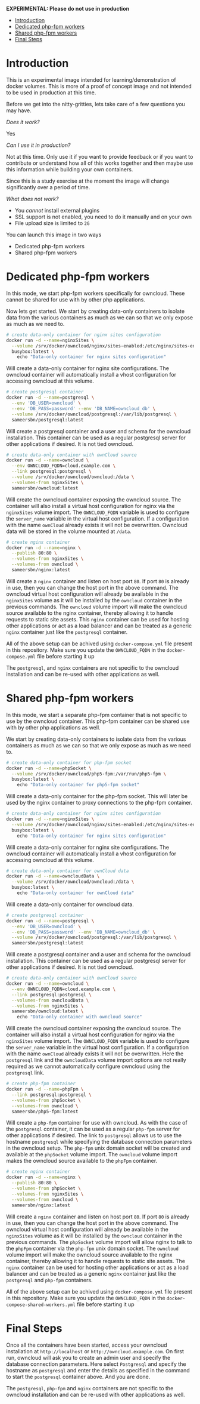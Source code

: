
**EXPERIMENTAL: Please do not use in production**

- [Introduction](#introduction)
- [Dedicated php-fpm workers](#dedicated-php-fpm-workers)
- [Shared php-fpm workers](#shared-php-fpm-workers)
- [Final Steps](#final-steps)

# Introduction

This is an experimental image intended for learning/demonstration of docker volumes. This is more of a proof of concept image and not intended to be used in production at this time.

Before we get into the nitty-gritties, lets take care of a few questions you may have.

*Does it work?*

Yes

*Can I use it in production?*

Not at this time. Only use it if you want to provide feedback or if you want to contribute or understand how all of this works together and then maybe use this information while building your own containers.

Since this is a study exercise at the moment the image will change significantly over a period of time.

*What does not work?*

- You *cannot* install external plugins
- SSL support is not enabled, you need to do it manually and on your own
- File upload size is limited to `2G`

You can launch this image in two ways
  - Dedicated php-fpm workers
  - Shared php-fpm workers

# Dedicated php-fpm workers

In this mode, we start php-fpm workers specifically for owncloud. These cannot be shared for use with by other php applications.

Now lets get started. We start by creating data-only containers to isolate data from the various containers as much as we can so that we only expose as much as we need to.

```bash
# create data-only container for nginx sites configuration
docker run -d --name=nginxSites \
  --volume /srv/docker/owncloud/nginx/sites-enabled:/etc/nginx/sites-enabled \
  busybox:latest \
    echo "Data-only container for nginx sites configuration"
```

Will create a data-only container for nginx site configurations. The owncloud container will automatically install a vhost configuration for accessing owncloud at this volume.

```bash
# create postgresql container
docker run -d --name=postgresql \
  --env 'DB_USER=owncloud' \
  --env 'DB_PASS=password' --env 'DB_NAME=owncloud_db' \
  --volume /srv/docker/owncloud/postgresql:/var/lib/postgresql \
  sameersbn/postgresql:latest
```

Will create a postgresql container and a user and schema for the owncloud installation. This container can be used as a regular postgresql server for other applications if desired. It is not tied owncloud.

```bash
# create data-only container with ownCloud source
docker run -d --name=owncloud \
  --env OWNCLOUD_FQDN=cloud.example.com \
  --link postgresql:postgresql \
  --volume /srv/docker/owncloud/owncloud:/data \
  --volumes-from nginxSites \
  sameersbn/owncloud:latest
```

Will create the owncloud container exposing the owncloud source. The container will also install a virtual host configuration for nginx via the `nginxSites` volume import. The `OWNCLOUD_FQDN` variable is used to configure the `server_name` variable in the virtual host configuration. If a configuration with the name `ownCloud` already exists it will not be overwritten. Owncloud data will be stored in the volume mounted at `/data`.

```bash
# create nginx container
docker run -d --name=nginx \
  --publish 80:80 \
  --volumes-from nginxSites \
  --volumes-from owncloud \
  sameersbn/nginx:latest
```

Will create a `nginx` container and listen on host port `80`. If port `80` is already in use, then you can change the host port in the above command. The owncloud virtual host configuration will already be available in the `nginxSites` volume as it will be installed by the `owncloud` container in the previous commands. The `owncloud` volume import will make the owncloud source available to the nginx container, thereby allowing it to handle requests to static site assets. This `nginx` container can be used for hosting other applications or act as a load balancer and can be treated as a generic `nginx` container just like the `postgresql` container.

All of the above setup can be achived using `docker-compose.yml` file present in this repository. Make sure you update the `OWNCLOUD_FQDN` in the `docker-compose.yml` file before starting it up

The `postgresql`, and `nginx` containers are not specific to the owncloud installation and can be re-used with other applications as well.

# Shared php-fpm workers

In this mode, we start a separate php-fpm container that is not specific to use by the owncloud container. This php-fpm container can be shared use with by other php applications as well.

We start by creating data-only containers to isolate data from the various containers as much as we can so that we only expose as much as we need to.

```bash
# create data-only container for php-fpm socket
docker run -d --name=phpSocket \
  --volume /srv/docker/owncloud/php5-fpm:/var/run/php5-fpm \
  busybox:latest \
    echo "Data-only container for php5-fpm socket"
```

Will create a data-only container for the php-fpm socket. This will later be used by the nginx container to proxy connections to the php-fpm container.

```bash
# create data-only container for nginx sites configuration
docker run -d --name=nginxSites \
  --volume /srv/docker/owncloud/nginx/sites-enabled:/etc/nginx/sites-enabled \
  busybox:latest \
    echo "Data-only container for nginx sites configuration"
```

Will create a data-only container for nginx site configurations. The owncloud container will automatically install a vhost configuration for accessing owncloud at this volume.

```bash
# create data-only container for ownCloud data
docker run -d --name=owncloudData \
  --volume /srv/docker/owncloud/owncloud:/data \
  busybox:latest \
    echo "Data-only container for ownCloud data"
```

Will create a data-only container for owncloud data.

```bash
# create postgresql container
docker run -d --name=postgresql \
  --env 'DB_USER=owncloud' \
  --env 'DB_PASS=password' --env 'DB_NAME=owncloud_db' \
  --volume /srv/docker/owncloud/postgresql:/var/lib/postgresql \
  sameersbn/postgresql:latest
```

Will create a postgresql container and a user and schema for the owncloud installation. This container can be used as a regular postgresql server for other applications if desired. It is not tied owncloud.

```bash
# create data-only container with ownCloud source
docker run -d --name=owncloud \
  --env OWNCLOUD_FQDN=cloud.example.com \
  --link postgresql:postgresql \
  --volumes-from owncloudData \
  --volumes-from nginxSites \
  sameersbn/owncloud:latest \
    echo "Data-only container with owncloud source"
```

Will create the owncloud container exposing the owncloud source. The container will also install a virtual host configuration for nginx via the `nginxSites` volume import. The `OWNCLOUD_FQDN` variable is used to configure the `server_name` variable in the virtual host configuration. If a configuration with the name `ownCloud` already exists it will not be overwritten. Here the `postgresql` link and the `owncloudData` volume import options are not really required as we cannot automatically configure owncloud using the `postgresql` link.

```bash
# create php-fpm container
docker run -d --name=phpFpm \
  --link postgresql:postgresql \
  --volumes-from phpSocket \
  --volumes-from owncloud \
  sameersbn/php5-fpm:latest
```

Will create a `php-fpm` container for use with owncloud. As with the case of the `postgresql` container, it can be used as a regular `php-fpm` server for other applications if desired. The link to `postgresql` allows us to use the hostname `postgresql` while specifying the database connection parameters in the owncloud setup. The `php-fpm` unix domain socket will be created and available at the `phpSocket` volume import. The `owncloud` volume import makes the owncloud source available to the `phpFpm` container.

```bash
# create nginx container
docker run -d --name=nginx \
  --publish 80:80 \
  --volumes-from phpSocket \
  --volumes-from nginxSites \
  --volumes-from owncloud \
  sameersbn/nginx:latest
```

Will create a `nginx` container and listen on host port `80`. If port `80` is already in use, then you can change the host port in the above command. The owncloud virtual host configuration will already be available in the `nginxSites` volume as it will be installed by the `owncloud` container in the previous commands. The `phpSocket` volume import will allow nginx to talk to the `phpFpm` container via the `php-fpm` unix domain socket. The `owncloud` volume import will make the owncloud source available to the nginx container, thereby allowing it to handle requests to static site assets. The `nginx` container can be used for hosting other applications or act as a load balancer and can be treated as a generic `nginx` container just like the `postgresql` and `php-fpm` containers.

All of the above setup can be achived using `docker-compose.yml` file present in this repository. Make sure you update the `OWNCLOUD_FQDN` in the `docker-compose-shared-workers.yml` file before starting it up

# Final Steps

Once all the containers have been started, access your owncloud installation at `http://localhost` or `http://owncloud.example.com`. On first run, owncloud will ask you to create an admin user and specify the database connection parameters. Here select `Postgresql` and specify the hostname as `postgresql` and enter the details as specified in the command to start the `postgresql` container above. And you are done.

The `postgresql`, `php-fpm` and `nginx` containers are not specific to the owncloud installation and can be re-used with other applications as well.

